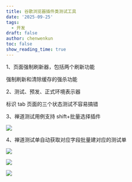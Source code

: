 ```yaml
---
title: 谷歌浏览器插件类测试工具
date: '2025-09-25'
tags:
  - 开发
draft: false
author: chenwenkun
toc: false
show_reading_time: true
---
```

1、页面强制刷新器，包括两个刷新功能

强制刷新和清除缓存的强杀功能

2、测试、预发、正式环境表示器

标识 tab 页面的三个状态测试不容易搞错

3、禅道测试用例支持 shift+批量选择插件

![](https://prod-files-secure.s3.us-west-2.amazonaws.com/c205fb54-92b2-4987-8be3-972b67d27acc/7ca8990d-2ef0-4ad6-8256-c807dbb8b3d5/image.png?X-Amz-Algorithm=AWS4-HMAC-SHA256&X-Amz-Content-Sha256=UNSIGNED-PAYLOAD&X-Amz-Credential=ASIAZI2LB466VA2Y4ZQS%2F20251029%2Fus-west-2%2Fs3%2Faws4_request&X-Amz-Date=20251029T005438Z&X-Amz-Expires=3600&X-Amz-Security-Token=IQoJb3JpZ2luX2VjEBAaCXVzLXdlc3QtMiJHMEUCIQCZJM8u8YrgKUhL98FMNNhuVhV0DDXgNztCRTpR5txVugIgeRBRijfSy9di%2Bp5JH5KMZzc6r2mhS%2FE33xmgHWYFAhAqiAQIyf%2F%2F%2F%2F%2F%2F%2F%2F%2F%2FARAAGgw2Mzc0MjMxODM4MDUiDPyXMdMylXpWIcvpoyrcA5Q25TiggkYjDAxWJc4nFA25Y%2FLjdy23gMSEdyq4LGhSd0JpNp8pazSoGWdxIap9RXT%2Buq6b2Q%2B3DgojOBPisLixz6uy%2FACvLSLCuM2xuZyzN1OdhII%2BS39n5SeT9LOvBlOSR0F%2B84NJ70F1a5Eo0UIcNc0AncxLzbqLjr6H1X%2BEfqCrRx8YU8PkkJEdJHCFbwpZNDPxixVyEjDk%2BlP%2BihfHcVsZWAk09GZ99BaCbeZuvbG%2FdngKCS6ibzwbWRd3%2FthaHchMlK%2FSurmVGV3scAPC%2F3oP5actMVQ0glCgT0Yl8mpKXxKIKkzCxs4xS9DV0gJCnGUiSYoxKeXwKaeki4XW0%2BHtOMjgGJ9b40%2Fqa8FMfbGFooKzU59Pb2Ou%2B0TK2UAVgaEfTSzpZJjflgIdPOcF622WUgU%2BiqWSgjHApWrIC%2BjtrD1cmsXPBVtGsIexr5bTNOqe9om0xsCXTJ6eHDqaaNbp0jFS81xu%2BKyeATBSR9IXUgPiuMXiIU1YRpqQ6sDnCQZd9L2egLTIFVy4Y2FHtUX3e8mI08POe1Y9i%2Bi6tAhKxc4Y3G1Q1lrUdRmLWwxowYQO8z%2B7PZXqcz2tMSXm2wAMt%2BPxWl8I1QVaEZKZ8TjeiA1arVxbI7%2FgMNWuhcgGOqUBGv9u2MbuKn5OgCIryl0ovsxIplbgWejVhCYjESsbn5aeZ2um6sivR3mWKFTHs2aJG2JWi7WOAEKO1hKPLnahrrakRmJIYQOy5QcLAHh3DpaaAMbhXaQpUY%2FessCMuz7VVWCaF4460MZ5ziQywJrzOfG5dSjSTaSwLI%2FFLkdCqujmmT4VFiOjEkqWopT%2BU%2F%2B49lh0XBKxgd9bYqomY8RBMDz4Y44h&X-Amz-Signature=f80bbf9c86e37f9f4d33fa1abf192993cd7fa40ff990b2329640c9516c4a5628&X-Amz-SignedHeaders=host&x-amz-checksum-mode=ENABLED&x-id=GetObject)

4、禅道测试单自动获取对应字段批量建对应的测试单

![](https://prod-files-secure.s3.us-west-2.amazonaws.com/c205fb54-92b2-4987-8be3-972b67d27acc/1ea39b01-dd1c-4a56-bb09-4fe87447f5c7/image.png?X-Amz-Algorithm=AWS4-HMAC-SHA256&X-Amz-Content-Sha256=UNSIGNED-PAYLOAD&X-Amz-Credential=ASIAZI2LB466VA2Y4ZQS%2F20251029%2Fus-west-2%2Fs3%2Faws4_request&X-Amz-Date=20251029T005438Z&X-Amz-Expires=3600&X-Amz-Security-Token=IQoJb3JpZ2luX2VjEBAaCXVzLXdlc3QtMiJHMEUCIQCZJM8u8YrgKUhL98FMNNhuVhV0DDXgNztCRTpR5txVugIgeRBRijfSy9di%2Bp5JH5KMZzc6r2mhS%2FE33xmgHWYFAhAqiAQIyf%2F%2F%2F%2F%2F%2F%2F%2F%2F%2FARAAGgw2Mzc0MjMxODM4MDUiDPyXMdMylXpWIcvpoyrcA5Q25TiggkYjDAxWJc4nFA25Y%2FLjdy23gMSEdyq4LGhSd0JpNp8pazSoGWdxIap9RXT%2Buq6b2Q%2B3DgojOBPisLixz6uy%2FACvLSLCuM2xuZyzN1OdhII%2BS39n5SeT9LOvBlOSR0F%2B84NJ70F1a5Eo0UIcNc0AncxLzbqLjr6H1X%2BEfqCrRx8YU8PkkJEdJHCFbwpZNDPxixVyEjDk%2BlP%2BihfHcVsZWAk09GZ99BaCbeZuvbG%2FdngKCS6ibzwbWRd3%2FthaHchMlK%2FSurmVGV3scAPC%2F3oP5actMVQ0glCgT0Yl8mpKXxKIKkzCxs4xS9DV0gJCnGUiSYoxKeXwKaeki4XW0%2BHtOMjgGJ9b40%2Fqa8FMfbGFooKzU59Pb2Ou%2B0TK2UAVgaEfTSzpZJjflgIdPOcF622WUgU%2BiqWSgjHApWrIC%2BjtrD1cmsXPBVtGsIexr5bTNOqe9om0xsCXTJ6eHDqaaNbp0jFS81xu%2BKyeATBSR9IXUgPiuMXiIU1YRpqQ6sDnCQZd9L2egLTIFVy4Y2FHtUX3e8mI08POe1Y9i%2Bi6tAhKxc4Y3G1Q1lrUdRmLWwxowYQO8z%2B7PZXqcz2tMSXm2wAMt%2BPxWl8I1QVaEZKZ8TjeiA1arVxbI7%2FgMNWuhcgGOqUBGv9u2MbuKn5OgCIryl0ovsxIplbgWejVhCYjESsbn5aeZ2um6sivR3mWKFTHs2aJG2JWi7WOAEKO1hKPLnahrrakRmJIYQOy5QcLAHh3DpaaAMbhXaQpUY%2FessCMuz7VVWCaF4460MZ5ziQywJrzOfG5dSjSTaSwLI%2FFLkdCqujmmT4VFiOjEkqWopT%2BU%2F%2B49lh0XBKxgd9bYqomY8RBMDz4Y44h&X-Amz-Signature=9131f3c77f68b37fe4c6b3cb9fe6a9aa3a735e11b252604dbde1a892eb2616d6&X-Amz-SignedHeaders=host&x-amz-checksum-mode=ENABLED&x-id=GetObject)

![](https://prod-files-secure.s3.us-west-2.amazonaws.com/c205fb54-92b2-4987-8be3-972b67d27acc/fa727f1d-546c-42aa-9508-d8d3d1275bcd/image.png?X-Amz-Algorithm=AWS4-HMAC-SHA256&X-Amz-Content-Sha256=UNSIGNED-PAYLOAD&X-Amz-Credential=ASIAZI2LB466VA2Y4ZQS%2F20251029%2Fus-west-2%2Fs3%2Faws4_request&X-Amz-Date=20251029T005438Z&X-Amz-Expires=3600&X-Amz-Security-Token=IQoJb3JpZ2luX2VjEBAaCXVzLXdlc3QtMiJHMEUCIQCZJM8u8YrgKUhL98FMNNhuVhV0DDXgNztCRTpR5txVugIgeRBRijfSy9di%2Bp5JH5KMZzc6r2mhS%2FE33xmgHWYFAhAqiAQIyf%2F%2F%2F%2F%2F%2F%2F%2F%2F%2FARAAGgw2Mzc0MjMxODM4MDUiDPyXMdMylXpWIcvpoyrcA5Q25TiggkYjDAxWJc4nFA25Y%2FLjdy23gMSEdyq4LGhSd0JpNp8pazSoGWdxIap9RXT%2Buq6b2Q%2B3DgojOBPisLixz6uy%2FACvLSLCuM2xuZyzN1OdhII%2BS39n5SeT9LOvBlOSR0F%2B84NJ70F1a5Eo0UIcNc0AncxLzbqLjr6H1X%2BEfqCrRx8YU8PkkJEdJHCFbwpZNDPxixVyEjDk%2BlP%2BihfHcVsZWAk09GZ99BaCbeZuvbG%2FdngKCS6ibzwbWRd3%2FthaHchMlK%2FSurmVGV3scAPC%2F3oP5actMVQ0glCgT0Yl8mpKXxKIKkzCxs4xS9DV0gJCnGUiSYoxKeXwKaeki4XW0%2BHtOMjgGJ9b40%2Fqa8FMfbGFooKzU59Pb2Ou%2B0TK2UAVgaEfTSzpZJjflgIdPOcF622WUgU%2BiqWSgjHApWrIC%2BjtrD1cmsXPBVtGsIexr5bTNOqe9om0xsCXTJ6eHDqaaNbp0jFS81xu%2BKyeATBSR9IXUgPiuMXiIU1YRpqQ6sDnCQZd9L2egLTIFVy4Y2FHtUX3e8mI08POe1Y9i%2Bi6tAhKxc4Y3G1Q1lrUdRmLWwxowYQO8z%2B7PZXqcz2tMSXm2wAMt%2BPxWl8I1QVaEZKZ8TjeiA1arVxbI7%2FgMNWuhcgGOqUBGv9u2MbuKn5OgCIryl0ovsxIplbgWejVhCYjESsbn5aeZ2um6sivR3mWKFTHs2aJG2JWi7WOAEKO1hKPLnahrrakRmJIYQOy5QcLAHh3DpaaAMbhXaQpUY%2FessCMuz7VVWCaF4460MZ5ziQywJrzOfG5dSjSTaSwLI%2FFLkdCqujmmT4VFiOjEkqWopT%2BU%2F%2B49lh0XBKxgd9bYqomY8RBMDz4Y44h&X-Amz-Signature=4db507ecdc4212ca40147538a38120bc0e892264fecb96f083a7e8ffe5c5f6eb&X-Amz-SignedHeaders=host&x-amz-checksum-mode=ENABLED&x-id=GetObject)

![](https://prod-files-secure.s3.us-west-2.amazonaws.com/c205fb54-92b2-4987-8be3-972b67d27acc/2a374ca8-3be3-4978-8ee1-2331f1db0267/image.png?X-Amz-Algorithm=AWS4-HMAC-SHA256&X-Amz-Content-Sha256=UNSIGNED-PAYLOAD&X-Amz-Credential=ASIAZI2LB466VA2Y4ZQS%2F20251029%2Fus-west-2%2Fs3%2Faws4_request&X-Amz-Date=20251029T005438Z&X-Amz-Expires=3600&X-Amz-Security-Token=IQoJb3JpZ2luX2VjEBAaCXVzLXdlc3QtMiJHMEUCIQCZJM8u8YrgKUhL98FMNNhuVhV0DDXgNztCRTpR5txVugIgeRBRijfSy9di%2Bp5JH5KMZzc6r2mhS%2FE33xmgHWYFAhAqiAQIyf%2F%2F%2F%2F%2F%2F%2F%2F%2F%2FARAAGgw2Mzc0MjMxODM4MDUiDPyXMdMylXpWIcvpoyrcA5Q25TiggkYjDAxWJc4nFA25Y%2FLjdy23gMSEdyq4LGhSd0JpNp8pazSoGWdxIap9RXT%2Buq6b2Q%2B3DgojOBPisLixz6uy%2FACvLSLCuM2xuZyzN1OdhII%2BS39n5SeT9LOvBlOSR0F%2B84NJ70F1a5Eo0UIcNc0AncxLzbqLjr6H1X%2BEfqCrRx8YU8PkkJEdJHCFbwpZNDPxixVyEjDk%2BlP%2BihfHcVsZWAk09GZ99BaCbeZuvbG%2FdngKCS6ibzwbWRd3%2FthaHchMlK%2FSurmVGV3scAPC%2F3oP5actMVQ0glCgT0Yl8mpKXxKIKkzCxs4xS9DV0gJCnGUiSYoxKeXwKaeki4XW0%2BHtOMjgGJ9b40%2Fqa8FMfbGFooKzU59Pb2Ou%2B0TK2UAVgaEfTSzpZJjflgIdPOcF622WUgU%2BiqWSgjHApWrIC%2BjtrD1cmsXPBVtGsIexr5bTNOqe9om0xsCXTJ6eHDqaaNbp0jFS81xu%2BKyeATBSR9IXUgPiuMXiIU1YRpqQ6sDnCQZd9L2egLTIFVy4Y2FHtUX3e8mI08POe1Y9i%2Bi6tAhKxc4Y3G1Q1lrUdRmLWwxowYQO8z%2B7PZXqcz2tMSXm2wAMt%2BPxWl8I1QVaEZKZ8TjeiA1arVxbI7%2FgMNWuhcgGOqUBGv9u2MbuKn5OgCIryl0ovsxIplbgWejVhCYjESsbn5aeZ2um6sivR3mWKFTHs2aJG2JWi7WOAEKO1hKPLnahrrakRmJIYQOy5QcLAHh3DpaaAMbhXaQpUY%2FessCMuz7VVWCaF4460MZ5ziQywJrzOfG5dSjSTaSwLI%2FFLkdCqujmmT4VFiOjEkqWopT%2BU%2F%2B49lh0XBKxgd9bYqomY8RBMDz4Y44h&X-Amz-Signature=32cca4327483a7aa4effa71453224a0842701f381aa4c13ce628bd7c168539a4&X-Amz-SignedHeaders=host&x-amz-checksum-mode=ENABLED&x-id=GetObject)
